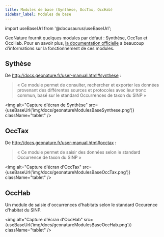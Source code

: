 ```yaml
---
title: Modules de base (Synthèse, OccTax, OccHab)
sidebar_label: Modules de base
---
```

import useBaseUrl from '@docusaurus/useBaseUrl';

GeoNature fournit quelques modules par défaut : Synthèse, OccTax et OccHab. Pour en savoir plus, [la documentation officielle](http://docs.geonature.fr/user-manual.html) a beaucoup d'informations sur la fonctionnement de ces modules.

## Sythèse

De <http://docs.geonature.fr/user-manual.html#synthese> :

> « Ce module permet de consulter, rechercher et exporter les données provenant des différentes sources et protocoles avec leur tronc commun, basé sur le standard Occurrences de taxon du SINP »

<img alt="Capture d'écran de Synthèse" src={useBaseUrl('img/docs/geonatureModulesBaseSynthese.png')} className="tablet" />

## OccTax

De <http://docs.geonature.fr/user-manual.html#occtax> :

> « Ce module permet de saisir des données selon le standard Occurrence de taxon du SINP  »

<img alt="Capture d'écran d'OccTax" src={useBaseUrl('img/docs/geonatureModulesBaseOccTax.png')} className="tablet" />

## OccHab

Un module de saisie d'occurrences d'habitats selon le standard Occurence d'habitat du SINP.

<img alt="Capture d'écran d'OccHab" src={useBaseUrl('img/docs/geonatureModulesBaseOccHab.png')} className="tablet" />
